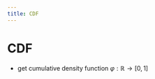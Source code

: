 ```yaml
---
title: CDF
---
```


# CDF
- get cumulative density function $\varphi : \mathbb{R} \rightarrow [0,1]$


